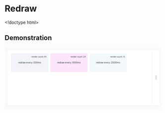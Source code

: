 # Redraw

\<!doctype html>

## Demonstration

![](<../../../../.gitbook/assets/Schermata 2022-06-26 alle 21.14.19.png>)
